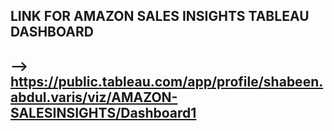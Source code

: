 
LINK FOR AMAZON SALES INSIGHTS TABLEAU DASHBOARD
--------------------------------------------------
-->  https://public.tableau.com/app/profile/shabeen.abdul.varis/viz/AMAZON-SALESINSIGHTS/Dashboard1
---------------------------------------------------------------------------------------------------------------------------------------------------------------
